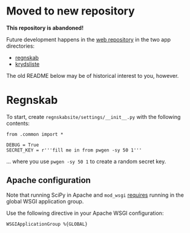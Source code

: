 # Moved to new repository

**This repository is abandoned!**

Future development happens in the [web repository](https://github.com/TK-IT/web) in the two app directories:

* [regnskab](https://github.com/TK-IT/web/tree/master/tkweb/apps/regnskab)
* [krydsliste](https://github.com/TK-IT/web/tree/master/tkweb/apps/krydsliste)

The old README below may be of historical interest to you, however.


# Regnskab

To start, create `regnskabsite/settings/__init__.py` with the following contents:

```
from .common import *

DEBUG = True
SECRET_KEY = r'''fill me in from pwgen -sy 50 1'''
```

... where you use `pwgen -sy 50 1` to create a random secret key.


## Apache configuration

Note that running SciPy in Apache and `mod_wsgi`
[requires](https://mail.scipy.org/pipermail/scipy-user/2011-November/031014.html)
running in the global WSGI application group.

Use the following directive in your Apache WSGI configuration:

```
WSGIApplicationGroup %{GLOBAL}
```
